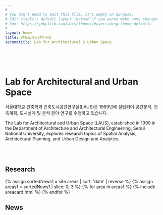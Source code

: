 ```yaml
---
#
# You don't need to edit this file, it's empty on purpose.
# Edit sleeks's default layout instead if you wanna make some changes
# See: https://jekyllrb.com/docs/themes/#overriding-theme-defaults
#
layout: home
title: 건축도시공간연구실
secondtitle: Lab for Architectural & Urban Space
---
```


<br/><br/>

<link rel="preconnect" href="https://fonts.googleapis.com">
<link rel="preconnect" href="https://fonts.gstatic.com" crossorigin>
<link href="https://fonts.googleapis.com/css2?family=Poppins:wght@600&display=swap" rel="stylesheet">

<!---

<table style="border-collapse: collapse; width: 100%; border:none;" border="1" align="left">
<tbody>
<tr><td style=" border-left-width: 0px; border-top-width: 0px; border-right-width: 0px; border-bottom-width: 0px; padding-left: 0px; padding-top: 0px; padding-bottom: 0px; padding-right: 0px;"><span style=" font-family: 'Poppins', sans-serif; font-size: 400%">LAUS</span></td></tr>
<tr><td style="border-left-width: 0px; border-top-width: 0px; border-right-width: 0px; border-bottom-width: 0px; padding-left: 0px; padding-top: 0px; padding-bottom: 0px; padding-right: 0px;"><span style=" font-family: 'Poppins', sans-serif; font-size: 150%">Lab for Architecture and Urban Space</span></td></tr>
</tbody>
</table>

<br/>

-->

# Lab for Architectural and Urban Space

서울대학교 건축학과 건축도시공간연구실(LAUS)은 1999년에 설립되어 공간분석, 건축계획, 도시설계 및 분석 분야 연구를 수행하고 있습니다. 

The Lab for Architectural and Urban Space (LAUS), established in 1999 in the Department of Architecture and Architectural Engineering, Seoul National University, explores research topics of Spatial Analysis, Architectural Planning, and Urban Design and Analytics. 

<br/><br/>

## Research
<div class="container">
    <div class="post-list" itemscope="" itemtype="http://schema.org/Blog">
    {% assign sortedNews1 = site.areas | sort: 'date' | reverse %}
    {% assign areas1 = sortedNews1 | slice: 0, 3 %}
    {% for area in areas1 %}
    {% include areacard.html %}
    {% endfor %}
    <!-- {% include pagination.html %} -->
    </div>
</div>

<style>
    table th {
        font-size:1.1rem;
        font-weight:bold;
        border: 0px;
        padding : 0px;
        width: 10%;
        background-color : #ffffff;
    }
    thead {
        border: 0px;
    }
    .summary {
      font-size: 1rem;
      font-weight: normal;
    }
</style>


## News
<br/>
<figure data-behold-id="tSL96p4HaxD2zj1of56E"></figure>
<script src="https://w.behold.so/widget.js" type="module"></script>
